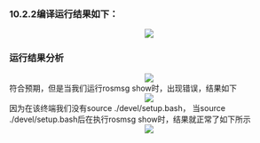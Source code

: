 ###  10.2.2编译运行结果如下：
<div align=center> 
<img src="https://s2.loli.net/2022/01/22/YuQVSeAbt13i5rZ.png"/>
</div>

### 运行结果分析
<div align=center>
<img src="https://s2.loli.net/2022/01/22/lnU5K6ACgdHLQvs.png"/>
</div>
符合预期，但是当我们运行rosmsg show时，出现错误，结果如下   
<div align=center> 
<img src="https://s2.loli.net/2022/01/22/fPGkrUShxEY56K8.png"/>
</div>
因为在该终端我们没有source ./devel/setup.bash，
当source ./devel/setup.bash后在执行rosmsg show时，结果就正常了如下所示  

<div align=center>
<img src="https://s2.loli.net/2022/01/22/IJQ4KuFSh6AP3DC.png"/> 
</div>
